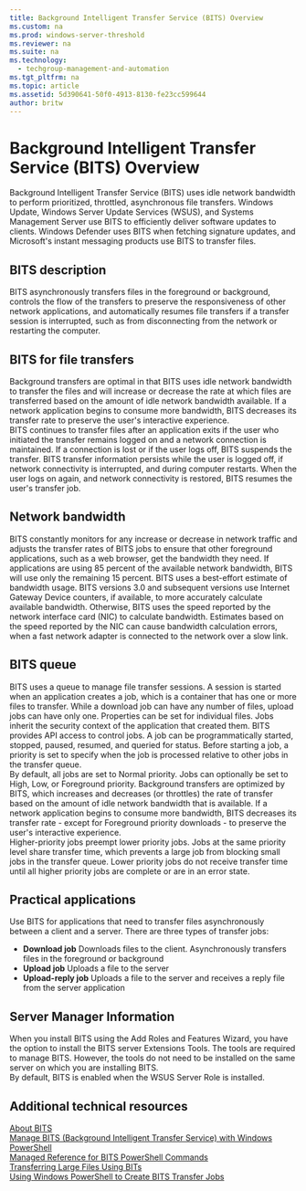 ```yaml
---
title: Background Intelligent Transfer Service (BITS) Overview
ms.custom: na
ms.prod: windows-server-threshold
ms.reviewer: na
ms.suite: na
ms.technology: 
  - techgroup-management-and-automation
ms.tgt_pltfrm: na
ms.topic: article
ms.assetid: 5d390641-50f0-4913-8130-fe23cc599644
author: britw
---
```

# Background Intelligent Transfer Service (BITS) Overview
Background Intelligent Transfer Service \(BITS\) uses idle network bandwidth to perform prioritized, throttled, asynchronous file transfers. Windows Update, Windows Server Update Services \(WSUS\), and Systems Management Server use BITS to efficiently deliver software updates to clients. Windows Defender uses BITS when fetching signature updates, and Microsoft's instant messaging products use BITS to transfer files.  
## BITS description  
BITS asynchronously transfers files in the foreground or background, controls the flow of the transfers to preserve the responsiveness of other network applications, and automatically resumes file transfers if a transfer session is interrupted, such as from disconnecting from the network or restarting the computer.  
## BITS for file transfers
Background transfers are optimal in that BITS uses idle network bandwidth to transfer the files and will increase or decrease the rate at which files are transferred based on the amount of idle network bandwidth available. If a network application begins to consume more bandwidth, BITS decreases its transfer rate to preserve the user's interactive experience.  
BITS continues to transfer files after an application exits if the user who initiated the transfer remains logged on and a network connection is maintained. If a connection is lost or if the user logs off, BITS suspends the transfer. BITS transfer information persists while the user is logged off, if network connectivity is interrupted, and during computer restarts. When the user logs on again, and network connectivity is restored, BITS resumes the user's transfer job.  
## Network bandwidth  
BITS constantly monitors for any increase or decrease in network traffic and adjusts the transfer rates of BITS jobs to ensure that other foreground applications, such as a web browser, get the bandwidth they need. If applications are using 85 percent of the available network bandwidth, BITS will use only the remaining 15 percent.  BITS uses a best-effort estimate of bandwidth usage. BITS versions 3.0 and subsequent versions use Internet Gateway Device counters, if available, to more accurately calculate available bandwidth. Otherwise, BITS uses the speed reported by the network interface card \(NIC\) to calculate bandwidth. Estimates based on the speed reported by the NIC can cause bandwidth calculation errors, when a fast network adapter is connected to the network over a slow link.  
## BITS queue  
BITS uses a queue to manage file transfer sessions. A session is started when an application creates a job, which is a container that has one or more files to transfer. While a download job can have any number of files, upload jobs can have only one. Properties can be set for individual files. Jobs inherit the security context of the application that created them. BITS provides API access to control jobs. A job can be programmatically started, stopped, paused, resumed, and queried for status. Before starting a job, a priority is set to specify when the job is processed relative to other jobs in the transfer queue.  
By default, all jobs are set to Normal priority. Jobs can optionally be set to High, Low, or Foreground priority. Background transfers are optimized by BITS, which increases and decreases \(or throttles\) the rate of transfer based on the amount of idle network bandwidth that is available. If a network application begins to consume more bandwidth, BITS decreases its transfer rate - except for Foreground priority downloads - to preserve the user's interactive experience.  
Higher-priority jobs preempt lower priority jobs. Jobs at the same priority level share transfer time, which prevents a large job from blocking small jobs in the transfer queue. Lower priority jobs do not receive transfer time until all higher priority jobs are complete or are in an error state.  
## Practical applications  
Use BITS for applications that need to transfer files asynchronously between a client and a server. There are three types of transfer jobs:  
- **Download job** Downloads files to the client. Asynchronously transfers files in the foreground or background  
- **Upload job** Uploads a file to the server  
- **Upload-reply job** Uploads a file to the server and receives a reply file from the server application  
  
## Server Manager Information  
When you install BITS using the Add Roles and Features Wizard, you have the option to install the BITS server Extensions Tools. The tools are required to manage BITS. However, the tools do not need to be installed on the same server on which you are installing BITS.  
By default, BITS is enabled when the WSUS Server Role is installed.  
## Additional technical resources  
[About BITS](https://msdn.microsoft.com//library/windows/desktop/aa362708.aspx)  
[Manage BITS (Background Intelligent Transfer Service) with Windows PowerShell](https://technet.microsoft.com/magazine/ff382721.aspx)  
[Managed Reference for BITS PowerShell Commands](https://msdn.microsoft.com/library/windows/desktop/dd904466.aspx)  
[Transferring Large Files Using BITs](https://blogs.msdn.microsoft.com/powershell/2009/01/11/transferring-large-files-using-bits/)  
[Using Windows PowerShell to Create BITS Transfer Jobs](https://msdn.microsoft.com/library/windows/desktop/ee663885.aspx)

